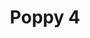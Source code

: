 ---
title: 'Poppy 4'
description: ''
credit: 'Place Holder'
style: ''
project: 'Poppy'
type: 'photo'
pathToImage: '/gallery/poppy/poppy-4.jpg'
alt: 'Poppy 4'
width: 2160
height: 1440
priority: 8
...